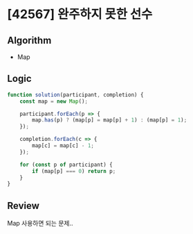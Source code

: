 # [42567] 완주하지 못한 선수

## Algorithm

- Map

## Logic

```js
function solution(participant, completion) {
	const map = new Map();

	participant.forEach(p => {
		map.has(p) ? (map[p] = map[p] + 1) : (map[p] = 1);
	});

	completion.forEach(c => {
		map[c] = map[c] - 1;
	});

	for (const p of participant) {
		if (map[p] === 0) return p;
	}
}
```

## Review

Map 사용하면 되는 문제..
